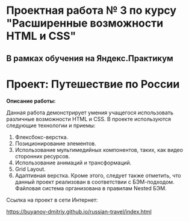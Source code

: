 # Проектная работа № 3 по курсу "Расширенные возможности HTML и CSS"

## В рамках обучения на Яндекс.Практикум

# Проект: Путешествие по России

**Описание работы:**

Данная работа демонстрирует умения учащегося использовать различные возможности HTML и CSS.
В проекте используются следующие технологии и приемы:
1. Флексбокс-верстка.
2. Позиционирование элементов.
3. Использование мультимедийных компонентов, таких, как видео сторонних ресурсов.
4. Использование анимаций и трансформаций.
5. Grid Layout.
6. Адаптивная верстка.
Кроме этого, следует также отметить, что данный проект реализован в соответствии с БЭМ-подходом.
Файловая система организована в правилам Nested БЭМ.

Ссылка на проект в сети Интернет:

https://buyanov-dmitriy.github.io/russian-travel/index.html
